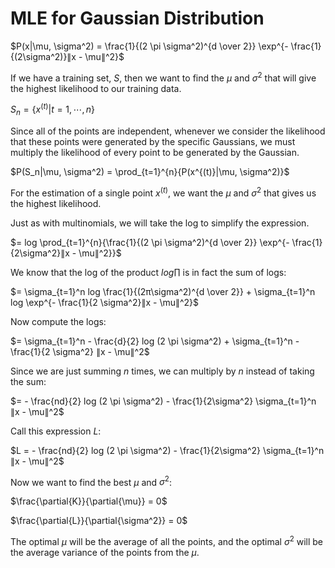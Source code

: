 # MLE for Gaussian Distribution

$P(x|\mu, \sigma^2) = \frac{1}{(2 \pi \sigma^2)^{d \over 2}} \exp^{- \frac{1}{(2\sigma^2)}∥x - \mu∥^2}$

If we have a training set, $S$, then we want to find the $\mu$ and $\sigma^2$ that will give the highest likelihood to our training data.

$S_n = \lbrace x^{(t)} | t=1,⋯,n \rbrace$

Since all of the points are independent, whenever we consider the likelihood that these points were generated by the specific Gaussians, we must multiply the likelihood of every point to be generated by the Gaussian.

$P(S_n|\mu, \sigma^2) = \prod_{t=1}^{n}{P(x^{(t)}|\mu, \sigma^2)}$

For the estimation of a single point $x^{(t)}$, we want the $\mu$ and $\sigma^2$ that gives us the highest likelihood.

Just as with multinomials, we will take the log to simplify the expression.

$= log \prod_{t=1}^{n}{\frac{1}{(2 \pi \sigma^2)^{d \over 2}} \exp^{- \frac{1}{2\sigma^2}∥x - \mu∥^2}}$

We know that the log of the product $log \prod{}$ is in fact the sum of logs:

$= \sigma_{t=1}^n log \frac{1}{(2π\sigma^2)^{d \over 2}} + \sigma_{t=1}^n log \exp^{- \frac{1}{2 \sigma^2}∥x - \mu∥^2}$

Now compute the logs:

$= \sigma_{t=1}^n - \frac{d}{2} log (2 \pi \sigma^2) + \sigma_{t=1}^n - \frac{1}{2 \sigma^2} ∥x - \mu∥^2$

Since we are just summing $n$ times, we can multiply by $n$ instead of taking the sum:

$= - \frac{nd}{2} log (2 \pi \sigma^2) - \frac{1}{2\sigma^2} \sigma_{t=1}^n ∥x - \mu∥^2$

Call this expression $L$:

$L = - \frac{nd}{2} log (2 \pi \sigma^2) - \frac{1}{2\sigma^2} \sigma_{t=1}^n ∥x - \mu∥^2$

Now we want to find the best $\mu$ and $\sigma^2$:

$\frac{\partial{K}}{\partial{\mu}} = 0$

$\frac{\partial{L}}{\partial{\sigma^2}} = 0$

The optimal $\mu$ will be the average of all the points, and the optimal $\sigma^2$ will be the average variance of the points from the $\mu$.
